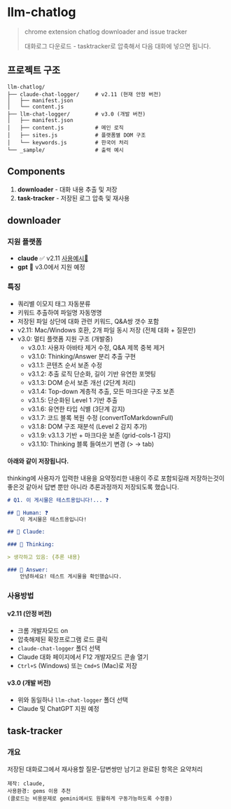 # llm-chatlog
> chrome extension chatlog downloader and issue tracker
> 
> 대화로그 다운로드 - tasktracker로 압축해서 다음 대화에 넣으면 됩니다.

## 프로젝트 구조

```
llm-chatlog/
├── claude-chat-logger/     # v2.11 (현재 안정 버전)
│   ├── manifest.json
│   └── content.js
├── llm-chat-logger/        # v3.0 (개발 버전)
│   ├── manifest.json
│   ├── content.js          # 메인 로직
│   ├── sites.js            # 플랫폼별 DOM 구조
│   └── keywords.js         # 한국어 처리
└── _sample/                # 출력 예시

```

## Components

1. **downloader** - 대화 내용 추출 및 저장
2. **task-tracker** - 저장된 로그 압축 및 재사용


## downloader

### 지원 플랫폼

- **claude** ✅ v2.11 [사용예시👀](_sample/2025-07-03_게시물_채팅로그_저장_v2.09.md)
- **gpt** 🚧 v3.0에서 지원 예정


### 특징

- 쿼리별 이모지 태그 자동분류
- 키워드 추출하여 파일명 자동명명  
- 저장된 파일 상단에 대화 관련 키워드, Q&A쌍 갯수 포함
- v2.11: Mac/Windows 호환, 2개 파일 동시 저장 (전체 대화 + 질문만)
- v3.0: 멀티 플랫폼 지원 구조 (개발중)
  - v3.0.1: 사용자 아바타 제거 수정, Q&A 제목 중복 제거
  - v3.1.0: Thinking/Answer 분리 추출 구현
  - v3.1.1: 콘텐츠 순서 보존 수정
  - v3.1.2: 추출 로직 단순화, 길이 기반 유연한 포맷팅
  - v3.1.3: DOM 순서 보존 개선 (2단계 처리)
  - v3.1.4: Top-down 계층적 추출, 모든 마크다운 구조 보존
  - v3.1.5: 단순화된 Level 1 기반 추출
  - v3.1.6: 유연한 타입 식별 (3단계 감지)
  - v3.1.7: 코드 블록 복원 수정 (convertToMarkdownFull)
  - v3.1.8: DOM 구조 재분석 (Level 2 감지 추가)
  - v3.1.9: v3.1.3 기반 + 마크다운 보존 (grid-cols-1 감지)
  - v3.1.10: Thinking 블록 들여쓰기 변경 (> → tab)


#### 아래와 같이 저장됩니다.

thinking에 사용자가 입력한 내용을 요약정리한 내용이 주로 포함되길래 저장하는것이 좋은것 같아서 
답변 뿐만 아니라 추론과정까지 저장되도록 했습니다.

```markdown
# Q1. 이 게시물은 테스트용입니다!... ❓

## 👤 Human: ❓
    이 게시물은 테스트용입니다!

## 🤖 Claude:

### 💭 Thinking:

> 생각하고 있음: {추론 내용}

### 💬 Answer:
    안녕하세요! 테스트 게시물을 확인했습니다. 
```



### 사용방법

#### v2.11 (안정 버전)
- 크롬 개발자모드 on
- 압축해제된 확장프로그램 로드 클릭
- `claude-chat-logger` 폴더 선택
- Claude 대화 페이지에서 F12 개발자모드 콘솔 열기
- `Ctrl+S` (Windows) 또는 `Cmd+S` (Mac)로 저장

#### v3.0 (개발 버전)
- 위와 동일하나 `llm-chat-logger` 폴더 선택
- Claude 및 ChatGPT 지원 예정


## task-tracker

### 개요

저장된 대화로그에서 재사용할 질문-답변쌍만 남기고 완료된 항목은 요약처리

    제작: claude, 
    사용환경: gems 이용 추천 
    (클로드는 비용문제로 gemini에서도 원활하게 구동가능하도록 수정중)

